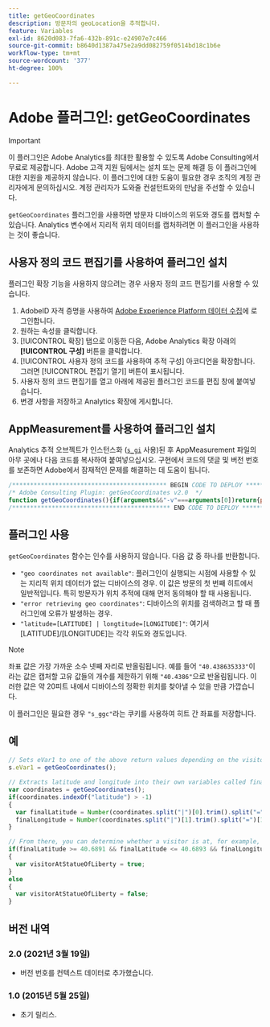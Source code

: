 ```yaml
---
title: getGeoCoordinates
description: 방문자의 geoLocation을 추적합니다.
feature: Variables
exl-id: 8620d083-7fa6-432b-891c-e24907e7c466
source-git-commit: b8640d1387a475e2a9dd082759f0514bd18c1b6e
workflow-type: tm+mt
source-wordcount: '377'
ht-degree: 100%

---
```


# Adobe 플러그인: getGeoCoordinates

>[!IMPORTANT]
>
>이 플러그인은 Adobe Analytics를 최대한 활용할 수 있도록 Adobe Consulting에서 무료로 제공합니다. Adobe 고객 지원 팀에서는 설치 또는 문제 해결 등 이 플러그인에 대한 지원을 제공하지 않습니다. 이 플러그인에 대한 도움이 필요한 경우 조직의 계정 관리자에게 문의하십시오. 계정 관리자가 도와줄 컨설턴트와의 만남을 주선할 수 있습니다.

`getGeoCoordinates` 플러그인을 사용하면 방문자 디바이스의 위도와 경도를 캡처할 수 있습니다. Analytics 변수에서 지리적 위치 데이터를 캡처하려면 이 플러그인을 사용하는 것이 좋습니다.

<!--## Install the plug-in using the Web SDK or the Adobe Analytics extension

Adobe offers an extension that allows you to use most commonly-used plug-ins.

1. Log in to [Adobe Experience Platform Data Collection](https://experience.adobe.com/data-collection) using your AdobeID credentials.
1. Click the desired tag property.
1. Go to the [!UICONTROL Extensions] tab, then click on the [!UICONTROL Catalog] button
1. Install and publish the [!UICONTROL Common Analytics Plugins] extension
1. If you haven't already, create a rule labeled "Initialize Plug-ins" with the following configuration:
    * Condition: None
    * Event: Core – Library Loaded (Page Top)
1. Add an action to the above rule with the following configuration:
    * Extension: Common Analytics Plugins
    * Action Type: Initialize getGeoCoordinates
1. Save and publish the changes to the rule.-->

## 사용자 정의 코드 편집기를 사용하여 플러그인 설치

플러그인 확장 기능을 사용하지 않으려는 경우 사용자 정의 코드 편집기를 사용할 수 있습니다.

1. AdobeID 자격 증명을 사용하여 [Adobe Experience Platform 데이터 수집](https://experience.adobe.com/data-collection)에 로그인합니다.
1. 원하는 속성을 클릭합니다.
1. [!UICONTROL 확장] 탭으로 이동한 다음, Adobe Analytics 확장 아래의 **[!UICONTROL 구성]** 버튼을 클릭합니다.
1. [!UICONTROL 사용자 정의 코드를 사용하여 추적 구성] 아코디언을 확장합니다. 그러면 [!UICONTROL 편집기 열기] 버튼이 표시됩니다.
1. 사용자 정의 코드 편집기를 열고 아래에 제공된 플러그인 코드를 편집 창에 붙여넣습니다.
1. 변경 사항을 저장하고 Analytics 확장에 게시합니다.

## AppMeasurement를 사용하여 플러그인 설치

Analytics 추적 오브젝트가 인스턴스화 ([`s_gi`](../functions/s-gi.md) 사용)된 후 AppMeasurement 파일의 아무 곳에나 다음 코드를 복사하여 붙여넣으십시오. 구현에서 코드의 댓글 및 버전 번호를 보존하면 Adobe에서 잠재적인 문제를 해결하는 데 도움이 됩니다.

```js
/******************************************* BEGIN CODE TO DEPLOY *******************************************/
/* Adobe Consulting Plugin: getGeoCoordinates v2.0  */
function getGeoCoordinates(){if(arguments&&"-v"===arguments[0])return{plugin:"getGeoCoordinates",version:"2.0"};var b=function(){if("undefined"!==typeof window.s_c_il)for(var a=0,c;a<window.s_c_il.length;a++)if(c=window.s_c_il[a],c._c&&"s_c"===c._c)return c}();"undefined"!==typeof b&&(b.contextData.getGeoCoordinates="2.0");window.cookieWrite=window.cookieWrite||function(a,c,f){if("string"===typeof a){var h=window.location.hostname,b=window.location.hostname.split(".").length-1;if(h&&!/^[0-9.]+$/.test(h)){b=2<b?b:2;var e=h.lastIndexOf(".");if(0<=e){for(;0<=e&&1<b;)e=h.lastIndexOf(".",e-1),b--;e=0<e?h.substring(e):h}}g=e;c="undefined"!==typeof c?""+c:"";if(f||""===c)if(""===c&&(f=-60),"number"===typeof f){var d=new Date;d.setTime(d.getTime()+6E4*f)}else d=f;return a&&(document.cookie=encodeURIComponent(a)+"="+encodeURIComponent(c)+"; path=/;"+(f?" expires="+d.toUTCString()+";":"")+(g?" domain="+g+";":""),"undefined"!==typeof cookieRead)?cookieRead(a)===c:!1}};window.cookieRead=window.cookieRead||function(a){if("string"===typeof a)a=encodeURIComponent(a);else return"";var c=" "+document.cookie,b=c.indexOf(" "+a+"="),d=0>b?b:c.indexOf(";",b);return(a=0>b?"":decodeURIComponent(c.substring(b+2+a.length,0>d?c.length:d)))?a:""};var d="";b=cookieRead("s_ggc").split("|");var k={timeout:5E3,maximumAge:0},l=function(a){a=a.coords;cookieWrite("s_ggc",parseFloat(a.latitude.toFixed(4))+"|"+parseFloat(a.longitude.toFixed(4)),30);d="latitude="+parseFloat(a.latitude.toFixed(4))+" | longitude="+parseFloat(a.longitude.toFixed(4))},m=function(a){d="error retrieving geo coordinates"};1<b.length&&(d="latitude="+b[0]+" | longitude="+b[1]);navigator.geolocation&&navigator.geolocation.getCurrentPosition(l,m,k);""===d&&(d="geo coordinates not available");return d};
/******************************************** END CODE TO DEPLOY ********************************************/
```

## 플러그인 사용

`getGeoCoordinates` 함수는 인수를 사용하지 않습니다. 다음 값 중 하나를 반환합니다.

* `"geo coordinates not available"`: 플러그인이 실행되는 시점에 사용할 수 있는 지리적 위치 데이터가 없는 디바이스의 경우. 이 값은 방문의 첫 번째 히트에서 일반적입니다. 특히 방문자가 위치 추적에 대해 먼저 동의해야 할 때 사용됩니다.
* `"error retrieving geo coordinates"`: 디바이스의 위치를 검색하려고 할 때 플러그인에 오류가 발생하는 경우.
* `"latitude=[LATITUDE] | longtitude=[LONGITUDE]"`: 여기서 [LATITUDE]/[LONGITUDE]는 각각 위도와 경도입니다.

>[!NOTE]
>
>좌표 값은 가장 가까운 소수 넷째 자리로 반올림됩니다. 예를 들어 `"40.438635333"`이라는 값은 캡처할 고유 값들의 개수를 제한하기 위해 `"40.4386"`으로 반올림됩니다. 이러한 값은 약 20피트 내에서 디바이스의 정확한 위치를 찾아낼 수 있을 만큼 가깝습니다.

이 플러그인은 필요한 경우 `"s_ggc"`라는 쿠키를 사용하여 히트 간 좌표를 저장합니다.

## 예

```js
// Sets eVar1 to one of the above return values depending on the visitor's device status.
s.eVar1 = getGeoCoordinates();

// Extracts latitude and longitude into their own variables called finalLatitude and finalLongitude for use in other code/applications.
var coordinates = getGeoCoordinates();
if(coordinates.indexOf("latitude") > -1)
{
  var finalLatitude = Number(coordinates.split("|")[0].trim().split("=")[1]),
  finalLongitude = Number(coordinates.split("|")[1].trim().split("=")[1]);
}

// From there, you can determine whether a visitor is at, for example, the Statue of Liberty:
if(finalLatitude >= 40.6891 && finalLatitude <= 40.6893 && finalLongitude >= -74.0446 && finalLongitude <= -74.0444)
{
  var visitorAtStatueOfLiberty = true;
}
else
{
  var visitorAtStatueOfLiberty = false;
}
```

## 버전 내역

### 2.0 (2021년 3월 19일)

* 버전 번호를 컨텍스트 데이터로 추가했습니다.

### 1.0 (2015년 5월 25일)

* 초기 릴리스.
